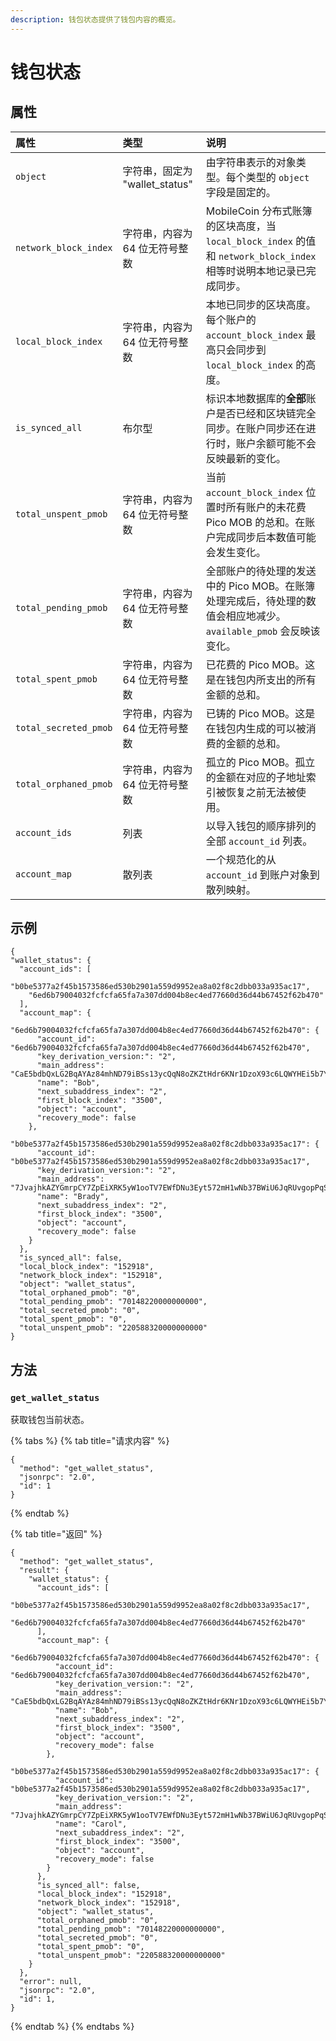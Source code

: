 ```yaml
---
description: 钱包状态提供了钱包内容的概览。
---
```


# 钱包状态

## 属性

| 属性 | 类型 | 说明 |
| :--- | :--- | :--- |
| `object` | 字符串，固定为 "wallet\_status" | 由字符串表示的对象类型。每个类型的 `object` 字段是固定的。 |
| `network_block_index` | 字符串，内容为 64 位无符号整数 | MobileCoin 分布式账簿的区块高度，当 `local_block_index` 的值和 `network_block_index` 相等时说明本地记录已完成同步。 |
| `local_block_index` | 字符串，内容为 64 位无符号整数 | 本地已同步的区块高度。每个账户的 `account_block_index` 最高只会同步到 `local_block_index` 的高度。 |
| `is_synced_all` | 布尔型 | 标识本地数据库的**全部**账户是否已经和区块链完全同步。在账户同步还在进行时，账户余额可能不会反映最新的变化。 |
| `total_unspent_pmob` | 字符串，内容为 64 位无符号整数 | 当前 `account_block_index` 位置时所有账户的未花费 Pico MOB 的总和。在账户完成同步后本数值可能会发生变化。 |
| `total_pending_pmob` |字符串，内容为 64 位无符号整数 | 全部账户的待处理的发送中的 Pico MOB。在账簿处理完成后，待处理的数值会相应地减少。`available_pmob` 会反映该变化。 |
| `total_spent_pmob` |字符串，内容为 64 位无符号整数 | 已花费的 Pico MOB。这是在钱包内所支出的所有金额的总和。 |
| `total_secreted_pmob` |字符串，内容为 64 位无符号整数 | 已铸的 Pico MOB。这是在钱包内生成的可以被消费的金额的总和。 |
| `total_orphaned_pmob` |字符串，内容为 64 位无符号整数 | 孤立的 Pico MOB。孤立的金额在对应的子地址索引被恢复之前无法被使用。 |
| `account_ids` | 列表 | 以导入钱包的顺序排列的全部 `account_id` 列表。 |
| `account_map` | 散列表 | 一个规范化的从 `account_id` 到账户对象到散列映射。 |

## 示例

```text
{
"wallet_status": {
  "account_ids": [
    "b0be5377a2f45b1573586ed530b2901a559d9952ea8a02f8c2dbb033a935ac17",
    "6ed6b79004032fcfcfa65fa7a307dd004b8ec4ed77660d36d44b67452f62b470"
  ],
  "account_map": {
    "6ed6b79004032fcfcfa65fa7a307dd004b8ec4ed77660d36d44b67452f62b470": {
      "account_id": "6ed6b79004032fcfcfa65fa7a307dd004b8ec4ed77660d36d44b67452f62b470",
      "key_derivation_version:": "2",
      "main_address": "CaE5bdbQxLG2BqAYAz84mhND79iBSs13ycQqN8oZKZtHdr6KNr1DzoX93c6LQWYHEi5b7YLiJXcTRzqhDFB563Kr1uxD6iwERFbw7KLWA6",
      "name": "Bob",
      "next_subaddress_index": "2",
      "first_block_index": "3500",
      "object": "account",
      "recovery_mode": false
    },
    "b0be5377a2f45b1573586ed530b2901a559d9952ea8a02f8c2dbb033a935ac17": {
      "account_id": "b0be5377a2f45b1573586ed530b2901a559d9952ea8a02f8c2dbb033a935ac17",
      "key_derivation_version:": "2",
      "main_address": "7JvajhkAZYGmrpCY7ZpEiXRK5yW1ooTV7EWfDNu3Eyt572mH1wNb37BWiU6JqRUvgopPqSVZRexhXXpjF3wqLQR7HaJrcdbHmULujgFmzav",
      "name": "Brady",
      "next_subaddress_index": "2",
      "first_block_index": "3500",
      "object": "account",
      "recovery_mode": false
    }
  },
  "is_synced_all": false,
  "local_block_index": "152918",
  "network_block_index": "152918",
  "object": "wallet_status",
  "total_orphaned_pmob": "0",
  "total_pending_pmob": "70148220000000000",
  "total_secreted_pmob": "0",
  "total_spent_pmob": "0",
  "total_unspent_pmob": "220588320000000000"
}
```

## 方法

### `get_wallet_status`

获取钱包当前状态。

{% tabs %}
{% tab title="请求内容" %}
```text
{
  "method": "get_wallet_status",
  "jsonrpc": "2.0",
  "id": 1
}
```
{% endtab %}

{% tab title="返回" %}
```text
{
  "method": "get_wallet_status",
  "result": {
    "wallet_status": {
      "account_ids": [
        "b0be5377a2f45b1573586ed530b2901a559d9952ea8a02f8c2dbb033a935ac17",
        "6ed6b79004032fcfcfa65fa7a307dd004b8ec4ed77660d36d44b67452f62b470"
      ],
      "account_map": {
        "6ed6b79004032fcfcfa65fa7a307dd004b8ec4ed77660d36d44b67452f62b470": {
          "account_id": "6ed6b79004032fcfcfa65fa7a307dd004b8ec4ed77660d36d44b67452f62b470",
          "key_derivation_version:": "2",
          "main_address": "CaE5bdbQxLG2BqAYAz84mhND79iBSs13ycQqN8oZKZtHdr6KNr1DzoX93c6LQWYHEi5b7YLiJXcTRzqhDFB563Kr1uxD6iwERFbw7KLWA6",
          "name": "Bob",
          "next_subaddress_index": "2",
          "first_block_index": "3500",
          "object": "account",
          "recovery_mode": false
        },
        "b0be5377a2f45b1573586ed530b2901a559d9952ea8a02f8c2dbb033a935ac17": {
          "account_id": "b0be5377a2f45b1573586ed530b2901a559d9952ea8a02f8c2dbb033a935ac17",
          "key_derivation_version:": "2",
          "main_address": "7JvajhkAZYGmrpCY7ZpEiXRK5yW1ooTV7EWfDNu3Eyt572mH1wNb37BWiU6JqRUvgopPqSVZRexhXXpjF3wqLQR7HaJrcdbHmULujgFmzav",
          "name": "Carol",
          "next_subaddress_index": "2",
          "first_block_index": "3500",
          "object": "account",
          "recovery_mode": false
        }
      },
      "is_synced_all": false,
      "local_block_index": "152918",
      "network_block_index": "152918",
      "object": "wallet_status",
      "total_orphaned_pmob": "0",
      "total_pending_pmob": "70148220000000000",
      "total_secreted_pmob": "0",
      "total_spent_pmob": "0",
      "total_unspent_pmob": "220588320000000000"
    }
  },
  "error": null,
  "jsonrpc": "2.0",
  "id": 1,
}
```
{% endtab %}
{% endtabs %}

